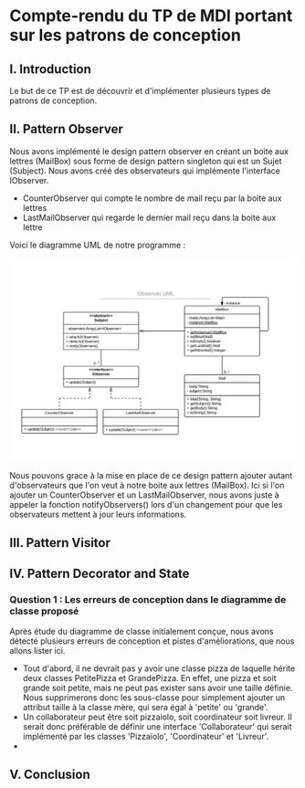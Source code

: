 # Compte-rendu du TP de MDI portant sur les patrons de conception

## I. Introduction

Le but de ce TP est de découvrir et d'implémenter plusieurs types de patrons de conception.

## II. Pattern Observer

Nous avons implémenté le design pattern observer en créant un boite aux lettres (MailBox) sous forme de design pattern singleton qui est un Sujet (Subject). Nous avons créé des observateurs qui implémente l'interface IObserver.
- CounterObserver qui compte le nombre de mail reçu par la boite aux lettres
- LastMailObserver qui regarde le dernier mail reçu dans la boite aux lettre

Voici le diagramme UML de notre programme :

![Diagramme UML du design pattern observer](uml/observer_uml.jpg?raw=true)

Nous pouvons grace à la mise en place de ce design pattern ajouter autant d'observateurs que l'on veut à notre boite aux lettres (MailBox). Ici si l'on ajouter un CounterObserver et un LastMailObserver, nous avons juste à appeler la fonction notifyObservers() lors d'un changement pour que les observateurs mettent à jour leurs informations.

## III. Pattern Visitor

## IV. Pattern Decorator and State

### Question 1 : Les erreurs de conception dans le diagramme de classe proposé

Après étude du diagramme de classe initialement conçue, nous avons détecté plusieurs erreurs de conception et pistes d'améliorations, que nous allons lister ici.
- Tout d'abord, il ne devrait pas y avoir une classe pizza de laquelle hérite deux classes PetitePizza et GrandePizza. En effet, une pizza et soit grande soit petite, mais ne peut pas exister sans avoir une taille définie. Nous supprimerons donc les sous-classe pour simplement ajouter un attribut taille à la classe mère, qui sera égal à 'petite' ou 'grande'.
- Un collaborateur peut être soit pizzaiolo, soit coordinateur soit livreur. Il serait donc préférable de définir une interface 'Collaborateur' qui serait implémenté par les classes 'Pizzaiolo', 'Coordinateur' et 'Livreur'.
- 


## V. Conclusion